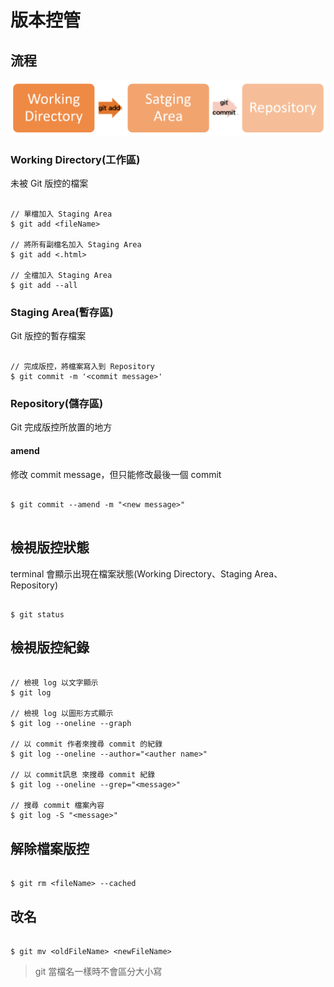 # 版本控管

## 流程

![Status](/images/Status.png)

### Working Directory(工作區)

未被 Git 版控的檔案

```

// 單檔加入 Staging Area
$ git add <fileName>

// 將所有副檔名加入 Staging Area
$ git add <.html>

// 全檔加入 Staging Area
$ git add --all

```

### Staging Area(暫存區)

Git 版控的暫存檔案

```

// 完成版控，將檔案寫入到 Repository
$ git commit -m '<commit message>'

```

### Repository(儲存區)

Git 完成版控所放置的地方

#### amend

修改 commit message，但只能修改最後一個 commit

```

$ git commit --amend -m "<new message>"


```

## 檢視版控狀態

terminal 會顯示出現在檔案狀態(Working Directory、Staging Area、Repository)

```

$ git status

```

## 檢視版控紀錄

```

// 檢視 log 以文字顯示
$ git log

// 檢視 log 以圖形方式顯示
$ git log --oneline --graph

// 以 commit 作者來搜尋 commit 的紀錄
$ git log --oneline --author="<auther name>"

// 以 commit訊息 來搜尋 commit 紀錄
$ git log --oneline --grep="<message>"

// 搜尋 commit 檔案內容
$ git log -S "<message>"

```

## 解除檔案版控

```

$ git rm <fileName> --cached

```

## 改名

```

$ git mv <oldFileName> <newFileName>

```

> git 當檔名一樣時不會區分大小寫